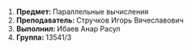 1) <strong> Предмет: </strong> Параллельные вычисления 
2) <strong> Преподаватель: </strong> Стручков Игорь Вячеславович
3) <strong>Выполнил: </strong> Ибаев Анар Расул
4) <strong>Группа: </strong> 13541/3
